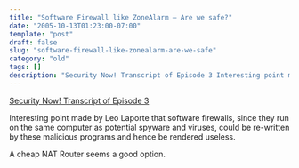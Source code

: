 ```yaml
---
title: "Software Firewall like ZoneAlarm – Are we safe?"
date: "2005-10-13T01:23:00-07:00"
template: "post"
draft: false
slug: "software-firewall-like-zonealarm-are-we-safe"
category: "old"
tags: []
description: "Security Now! Transcript of Episode 3 Interesting point made by Leo Laporte that software firewalls, since they run on the same computer as potential spyware"
---
```

[Security Now! Transcript of Episode 3](https://www.grc.com/sn/SN-003.htm)  
  
Interesting point made by Leo Laporte that software firewalls, since they run on the same computer as potential spyware and viruses, could be re-written by these malicious programs and hence be rendered useless.  
  
A cheap NAT Router seems a good option.

